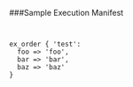 ###Sample Execution Manifest

<pre><code data-trim class="ruby">

ex_order { 'test':
  foo => 'foo',
  bar => 'bar',
  baz => 'baz'
}

</code></pre>
